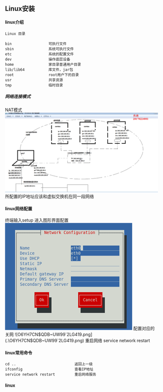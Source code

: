 ## Linux安装 ##

#### linux介绍 ####

	Linux 目录

    bin					可执行文件
	sbin				系统可执行文件
	etc					系统的配置文件
	dev					操作底层设备
	home				家目录普通用户目录
	lib/lib64			库文件，jar包
	root				root用户下的目录
	usr					共享资源
	tmp 				临时目录

##### 网络连接模式
NAT模式
![QQ截图20170728005516.png](.\QQ截图20170728005516.png)
所配置的IP地址应该和虚拟交换机在同一段网络

#### linux网络配置 ####
终端输入setup	进入图形界面配置
![PWEXLE7$BC8NNK${N}~72RQ.png](.\PWEXLE7$BC8NNK${N}~72RQ.png)
配置对应的关网
![O6YH7CN$QDB~UW99`2LG419.png](.\O6YH7CN$QDB~UW99`2LG419.png)
重启网络
service network restart


#### linux常用命令 ####
    cd ..							返回上一级
	ifconfig						查看IP地址
    service network restart			重启网络服务
    
#### linux ####